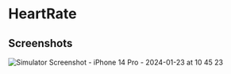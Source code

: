 # HeartRate

## Screenshots
![Simulator Screenshot - iPhone 14 Pro - 2024-01-23 at 10 45 23](https://github.com/ajay-kumar-iphtech/HeartRate/assets/124868129/020e6bbe-85cd-450f-8c19-063f1027aedb)
